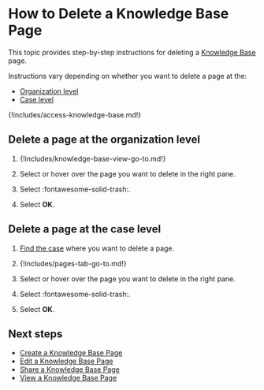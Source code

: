 # How to Delete a Knowledge Base Page

This topic provides step-by-step instructions for deleting a [Knowledge Base](about-knowledge-base.md) page.

Instructions vary depending on whether you want to delete a page at the:  

* [Organization level](#delete-a-page-at-the-organization-level)  
* [Case level](#delete-a-page-at-the-case-level)

{!includes/access-knowledge-base.md!}

## Delete a page at the organization level

1. {!includes/knowledge-base-view-go-to.md!}

2. Select or hover over the page you want to delete in the right pane.

3. Select :fontawesome-solid-trash:.

4. Select **OK**.

## Delete a page at the case level

1. [Find the case](../analyst-corner/cases/search-for-cases/find-a-case.md) where you want to delete a page.

2. {!includes/pages-tab-go-to.md!}

3. Select or hover over the page you want to delete in the right pane.

4. Select :fontawesome-solid-trash:.

5. Select **OK**.

<h2>Next steps</h2>

* [Create a Knowledge Base Page](create-a-knowledge-base-page.md)
* [Edit a Knowledge Base Page](edit-a-knowledge-base-page.md)
* [Share a Knowledge Base Page](share-a-knowledge-base-page.md)
* [View a Knowledge Base Page](view-a-knowledge-base-page.md)